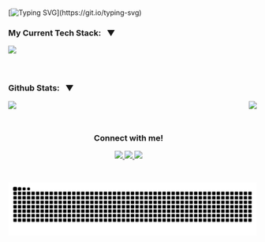 <br>
  
<div>
   
  [![Typing SVG](https://readme-typing-svg.demolab.com?font=Fira+Code&size=23&pause=1000&color=8CFFB8&random=false&width=500&lines=Hey+Devs%2C+my+name+is+Enzo+Rodrigues!;I'm+a+junior+Fullstack+developer!)](https://git.io/typing-svg)

</div>

<div>
  
  <h3> My Current Tech Stack: &nbsp ▼ </h3>
  
   <a href="https://skillicons.dev">
      <img src="https://skillicons.dev/icons?i=nodejs,express,react,php,laravel,mysql,js,html,css" />
   </a>
   
   <br>
   
   <br>



<div>

 <br>

 <div> 

  <h3>Github Stats: &nbsp ▼ </h3>
 
   <img  src="https://github-readme-stats.vercel.app/api?username=rodriguessz&theme=blueberry&count_private=true&hide_border=true&line_height=20"/> 
   <img height="165em" align="right" src="https://github-readme-stats.vercel.app/api/top-langs/?username=rodriguessz&layout=compact&theme=blueberry&count_private=true&hide_border=true"/>

 </div>

<br>


##
<div align="center">
 <h3 >Connect with me!</h3>
 
   <a href="mailto:enzo.orodrigues03@gmail.com">
     <img src="https://img.shields.io/badge/Gmail-D14836?style=for-the-badge&logo=gmail&logoColor=white">
   </a>
   <a href="https://www.linkedin.com/in/enzo-rodrigues-b9bb33232/" target="_blank">
     <img src="https://img.shields.io/badge/-LinkedIn-%230077B5?style=for-the-badge&logo=linkedin&logoColor=white" target="_blank">
   </a>
   <a href="https://discord.gg/4xwpXUxp" target="_blank">
     <img src="https://img.shields.io/badge/Discord-7289DA?style=for-the-badge&logo=discord&logoColor=white" target="_blank">
   </a>
 
</div>


<picture>
  <source media="(prefers-color-scheme: dark)" srcset="https://raw.githubusercontent.com/rodriguessz/rodriguessz/output/github-contribution-grid-snake-dark.svg">
  <source media="(prefers-color-scheme: light)" srcset="https://raw.githubusercontent.com/rodriguessz/rodriguessz/output/github-contribution-grid-snake.svg">
  <img alt="github contribution grid snake animation" src="https://raw.githubusercontent.com/rodriguessz/rodriguessz/output/github-contribution-grid-snake.svg">
</picture>
